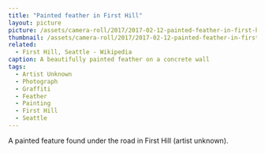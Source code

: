 ```yaml
---
title: "Painted feather in First Hill"
layout: picture
picture: /assets/camera-roll/2017/2017-02-12-painted-feather-in-first-hill/2017-02-12-painted-feather-in-first-hill.jpg
thumbnail: /assets/camera-roll/2017/2017-02-12-painted-feather-in-first-hill/2017-02-12-painted-feather-in-first-hill-thumbnail.jpg
related:
  - First Hill, Seattle - Wikipedia
caption: A beautifully painted feather on a concrete wall
tags:
  - Artist Unknown
  - Photograph
  - Graffiti
  - Feather
  - Painting
  - First Hill
  - Seattle
---
```

A painted feature found under the road in First Hill (artist unknown).
